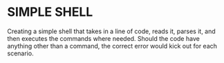 # SIMPLE SHELL

 Creating a simple shell that takes in a line of code, reads it, parses it, and then executes the commands where needed. Should the code have anything other than a command, the correct error would kick out for each scenario.
